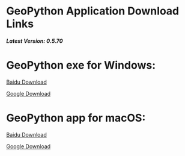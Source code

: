 # GeoPython Application Download Links


##### Latest Version: 0.5.70

# GeoPython exe for Windows:
[Baidu Download](http://pan.baidu.com/s/1eRZ8l7G)

[Google Download](https://drive.google.com/open?id=0B299gyAIgmpqX3RlLWRTa3gtcEk)



# GeoPython app for macOS:
[Baidu Download](http://pan.baidu.com/s/1nvJvhjz)

[Google Download](https://drive.google.com/open?id=0B299gyAIgmpqSGFDYmVUdnN6a00)

